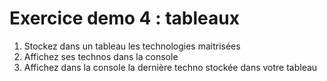 # Exercice demo 4 : tableaux

1. Stockez dans un tableau les technologies maitrisées
2. Affichez ses technos dans la console
3. Affichez dans la console la dernière techno stockée dans votre tableau

 